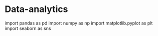 # Data-analytics

import pandas as pd
import numpy as np
import matplotlib.pyplot as plt
import seaborn as sns
